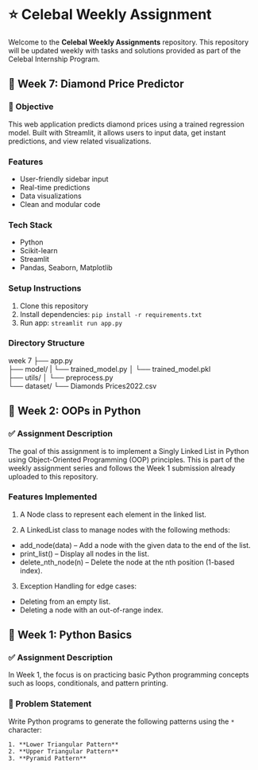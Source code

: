 # ⭐ Celebal Weekly Assignment

Welcome to the **Celebal Weekly Assignments** repository. 
This repository will be updated weekly with tasks and solutions provided as part of the Celebal Internship Program.

## 📅 Week 7: Diamond Price Predictor

### 🎯 Objective
This web application predicts diamond prices using a trained regression model. Built with Streamlit, it allows users to input data, get instant predictions, and view related visualizations.

### Features
- User-friendly sidebar input
- Real-time predictions
- Data visualizations
- Clean and modular code

### Tech Stack
- Python
- Scikit-learn
- Streamlit
- Pandas, Seaborn, Matplotlib

### Setup Instructions
1. Clone this repository
2. Install dependencies: `pip install -r requirements.txt`
3. Run app: `streamlit run app.py`

### Directory Structure
week 7
├── app.py                         
├── model/
|   └── trained_model.py
│   └── trained_model.pkl          
├── utils/
│   └── preprocess.py              
└── dataset/
  └── Diamonds Prices2022.csv            

## 📅 Week 2: OOPs in Python

### ✅ Assignment Description

The goal of this assignment is to implement a Singly Linked List in Python using Object-Oriented Programming (OOP) principles. This is part of the weekly assignment series and follows the Week 1 submission already uploaded to this repository.

### Features Implemented

1) A Node class to represent each element in the linked list.
  
2) A LinkedList class to manage nodes with the following methods:
  - add_node(data) – Add a node with the given data to the end of the list.
  - print_list() – Display all nodes in the list.
  - delete_nth_node(n) – Delete the node at the nth position (1-based index).

3) Exception Handling for edge cases:
  - Deleting from an empty list.
  - Deleting a node with an out-of-range index.


## 📅 Week 1: Python Basics

### ✅ Assignment Description

In Week 1, the focus is on practicing basic Python programming concepts such as loops, conditionals, and pattern printing.

### 🧠 Problem Statement

Write Python programs to generate the following patterns using the `*` character:

    1. **Lower Triangular Pattern**
    2. **Upper Triangular Pattern**
    3. **Pyramid Pattern**

